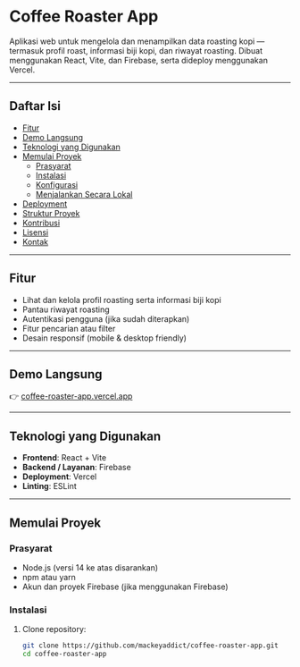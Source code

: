 # Coffee Roaster App

Aplikasi web untuk mengelola dan menampilkan data roasting kopi — termasuk profil roast, informasi biji kopi, dan riwayat roasting. Dibuat menggunakan React, Vite, dan Firebase, serta dideploy menggunakan Vercel.

---

## Daftar Isi

- [Fitur](#fitur)  
- [Demo Langsung](#demo-langsung)  
- [Teknologi yang Digunakan](#teknologi-yang-digunakan)  
- [Memulai Proyek](#memulai-proyek)  
  - [Prasyarat](#prasyarat)  
  - [Instalasi](#instalasi)  
  - [Konfigurasi](#konfigurasi)  
  - [Menjalankan Secara Lokal](#menjalankan-secara-lokal)  
- [Deployment](#deployment)  
- [Struktur Proyek](#struktur-proyek)  
- [Kontribusi](#kontribusi)  
- [Lisensi](#lisensi)  
- [Kontak](#kontak)

---

## Fitur

- Lihat dan kelola profil roasting serta informasi biji kopi  
- Pantau riwayat roasting  
- Autentikasi pengguna (jika sudah diterapkan)  
- Fitur pencarian atau filter  
- Desain responsif (mobile & desktop friendly)

---

## Demo Langsung

👉 [coffee-roaster-app.vercel.app](https://coffee-roaster-app.vercel.app)

---

## Teknologi yang Digunakan

- **Frontend**: React + Vite  
- **Backend / Layanan**: Firebase  
- **Deployment**: Vercel  
- **Linting**: ESLint  

---

## Memulai Proyek

### Prasyarat

- Node.js (versi 14 ke atas disarankan)  
- npm atau yarn  
- Akun dan proyek Firebase (jika menggunakan Firebase)

### Instalasi

1. Clone repository:

   ```bash
   git clone https://github.com/mackeyaddict/coffee-roaster-app.git
   cd coffee-roaster-app

